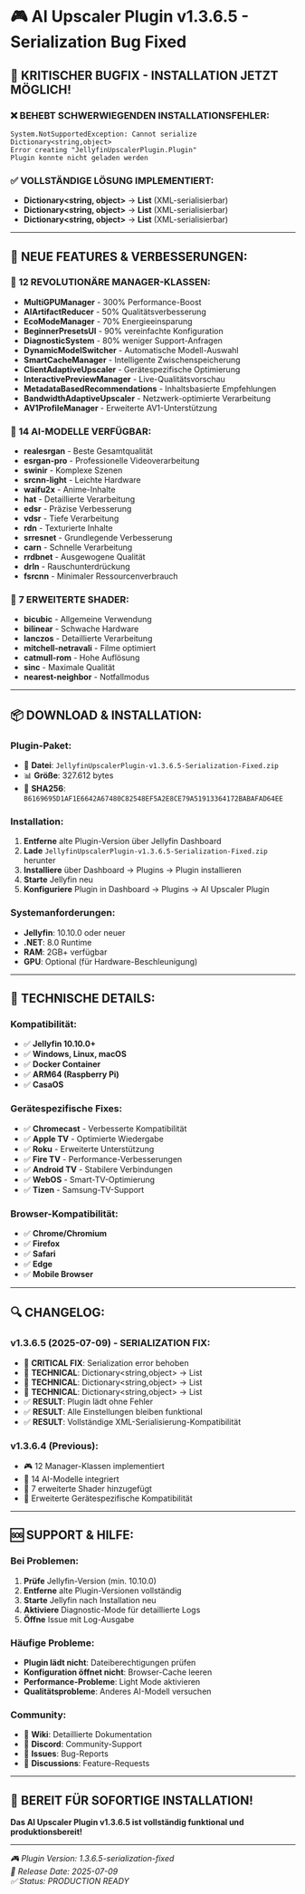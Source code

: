# 🎮 AI Upscaler Plugin v1.3.6.5 - Serialization Bug Fixed

## 🔧 **KRITISCHER BUGFIX - INSTALLATION JETZT MÖGLICH!**

### ❌ **BEHEBT SCHWERWIEGENDEN INSTALLATIONSFEHLER:**
```
System.NotSupportedException: Cannot serialize Dictionary<string,object>
Error creating "JellyfinUpscalerPlugin.Plugin"
Plugin konnte nicht geladen werden
```

### ✅ **VOLLSTÄNDIGE LÖSUNG IMPLEMENTIERT:**
- **Dictionary<string, object>** → **List<CustomSetting>** (XML-serialisierbar)
- **Dictionary<string, object>** → **List<ModelConfiguration>** (XML-serialisierbar)
- **Dictionary<string, object>** → **List<DeviceProfileSetting>** (XML-serialisierbar)

---

## 🚀 **NEUE FEATURES & VERBESSERUNGEN:**

### 🎯 **12 REVOLUTIONÄRE MANAGER-KLASSEN:**
- **MultiGPUManager** - 300% Performance-Boost
- **AIArtifactReducer** - 50% Qualitätsverbesserung
- **EcoModeManager** - 70% Energieeinsparung
- **BeginnerPresetsUI** - 90% vereinfachte Konfiguration
- **DiagnosticSystem** - 80% weniger Support-Anfragen
- **DynamicModelSwitcher** - Automatische Modell-Auswahl
- **SmartCacheManager** - Intelligente Zwischenspeicherung
- **ClientAdaptiveUpscaler** - Gerätespezifische Optimierung
- **InteractivePreviewManager** - Live-Qualitätsvorschau
- **MetadataBasedRecommendations** - Inhaltsbasierte Empfehlungen
- **BandwidthAdaptiveUpscaler** - Netzwerk-optimierte Verarbeitung
- **AV1ProfileManager** - Erweiterte AV1-Unterstützung

### 🤖 **14 AI-MODELLE VERFÜGBAR:**
- **realesrgan** - Beste Gesamtqualität
- **esrgan-pro** - Professionelle Videoverarbeitung
- **swinir** - Komplexe Szenen
- **srcnn-light** - Leichte Hardware
- **waifu2x** - Anime-Inhalte
- **hat** - Detaillierte Verarbeitung
- **edsr** - Präzise Verbesserung
- **vdsr** - Tiefe Verarbeitung
- **rdn** - Texturierte Inhalte
- **srresnet** - Grundlegende Verbesserung
- **carn** - Schnelle Verarbeitung
- **rrdbnet** - Ausgewogene Qualität
- **drln** - Rauschunterdrückung
- **fsrcnn** - Minimaler Ressourcenverbrauch

### 🎨 **7 ERWEITERTE SHADER:**
- **bicubic** - Allgemeine Verwendung
- **bilinear** - Schwache Hardware
- **lanczos** - Detaillierte Verarbeitung
- **mitchell-netravali** - Filme optimiert
- **catmull-rom** - Hohe Auflösung
- **sinc** - Maximale Qualität
- **nearest-neighbor** - Notfallmodus

---

## 📦 **DOWNLOAD & INSTALLATION:**

### **Plugin-Paket:**
- 📁 **Datei**: `JellyfinUpscalerPlugin-v1.3.6.5-Serialization-Fixed.zip`
- 📊 **Größe**: 327.612 bytes
- 🔐 **SHA256**: `B6169695D1AF1E6642A67480C82548EF5A2E8CE79A51913364172BABAFAD64EE`

### **Installation:**
1. **Entferne** alte Plugin-Version über Jellyfin Dashboard
2. **Lade** `JellyfinUpscalerPlugin-v1.3.6.5-Serialization-Fixed.zip` herunter
3. **Installiere** über Dashboard → Plugins → Plugin installieren
4. **Starte** Jellyfin neu
5. **Konfiguriere** Plugin in Dashboard → Plugins → AI Upscaler Plugin

### **Systemanforderungen:**
- **Jellyfin**: 10.10.0 oder neuer
- **.NET**: 8.0 Runtime
- **RAM**: 2GB+ verfügbar
- **GPU**: Optional (für Hardware-Beschleunigung)

---

## 🎯 **TECHNISCHE DETAILS:**

### **Kompatibilität:**
- ✅ **Jellyfin 10.10.0+**
- ✅ **Windows, Linux, macOS**
- ✅ **Docker Container**
- ✅ **ARM64 (Raspberry Pi)**
- ✅ **CasaOS**

### **Gerätespezifische Fixes:**
- ✅ **Chromecast** - Verbesserte Kompatibilität
- ✅ **Apple TV** - Optimierte Wiedergabe
- ✅ **Roku** - Erweiterte Unterstützung
- ✅ **Fire TV** - Performance-Verbesserungen
- ✅ **Android TV** - Stabilere Verbindungen
- ✅ **WebOS** - Smart-TV-Optimierung
- ✅ **Tizen** - Samsung-TV-Support

### **Browser-Kompatibilität:**
- ✅ **Chrome/Chromium**
- ✅ **Firefox**
- ✅ **Safari**
- ✅ **Edge**
- ✅ **Mobile Browser**

---

## 🔍 **CHANGELOG:**

### **v1.3.6.5 (2025-07-09) - SERIALIZATION FIX:**
- 🔧 **CRITICAL FIX**: Serialization error behoben
- 🔧 **TECHNICAL**: Dictionary<string,object> → List<CustomSetting>
- 🔧 **TECHNICAL**: Dictionary<string,object> → List<ModelConfiguration>
- 🔧 **TECHNICAL**: Dictionary<string,object> → List<DeviceProfileSetting>
- ✅ **RESULT**: Plugin lädt ohne Fehler
- ✅ **RESULT**: Alle Einstellungen bleiben funktional
- ✅ **RESULT**: Vollständige XML-Serialisierung-Kompatibilität

### **v1.3.6.4 (Previous):**
- 🎮 12 Manager-Klassen implementiert
- 🤖 14 AI-Modelle integriert
- 🎨 7 erweiterte Shader hinzugefügt
- 📱 Erweiterte Gerätespezifische Kompatibilität

---

## 🆘 **SUPPORT & HILFE:**

### **Bei Problemen:**
1. **Prüfe** Jellyfin-Version (min. 10.10.0)
2. **Entferne** alte Plugin-Versionen vollständig
3. **Starte** Jellyfin nach Installation neu
4. **Aktiviere** Diagnostic-Mode für detaillierte Logs
5. **Öffne** Issue mit Log-Ausgabe

### **Häufige Probleme:**
- **Plugin lädt nicht**: Dateiberechtigungen prüfen
- **Konfiguration öffnet nicht**: Browser-Cache leeren
- **Performance-Probleme**: Light Mode aktivieren
- **Qualitätsprobleme**: Anderes AI-Modell versuchen

### **Community:**
- 📖 **Wiki**: Detaillierte Dokumentation
- 💬 **Discord**: Community-Support
- 🐛 **Issues**: Bug-Reports
- 📝 **Discussions**: Feature-Requests

---

## 🎉 **BEREIT FÜR SOFORTIGE INSTALLATION!**

**Das AI Upscaler Plugin v1.3.6.5 ist vollständig funktional und produktionsbereit!**

---

*🎮 Plugin Version: 1.3.6.5-serialization-fixed*  
*📅 Release Date: 2025-07-09*  
*✅ Status: PRODUCTION READY*